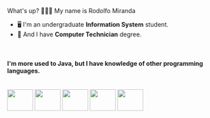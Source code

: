<div font-size=10 >
  What's up? 🙋🏻‍♂️ My name is Rodolfo Miranda
</div>

- 🖥️ I'm an undergraduate **Information System** student.
- 🔌 And I have **Computer Technician** degree.

<br>

#### I'm more used to **Java**, but I have knowledge of **other programming languages**.

<div style="display: inline-block;"><br>
  <img align="center" height="50" width="60" src="https://cdn.jsdelivr.net/gh/devicons/devicon/icons/java/java-original.svg" />
  <img align="center" height="50" width="60" src="https://cdn.jsdelivr.net/gh/devicons/devicon/icons/csharp/csharp-original.svg" />
  <img align="center" height="50" width="60" src="https://cdn.jsdelivr.net/gh/devicons/devicon/icons/javascript/javascript-original.svg" />
  <img align="center" height="50" width="60" src="https://cdn.jsdelivr.net/gh/devicons/devicon/icons/html5/html5-plain.svg" />
  <img align="center" height="50" width="60" src="https://cdn.jsdelivr.net/gh/devicons/devicon/icons/css3/css3-plain.svg" />
</div>   
